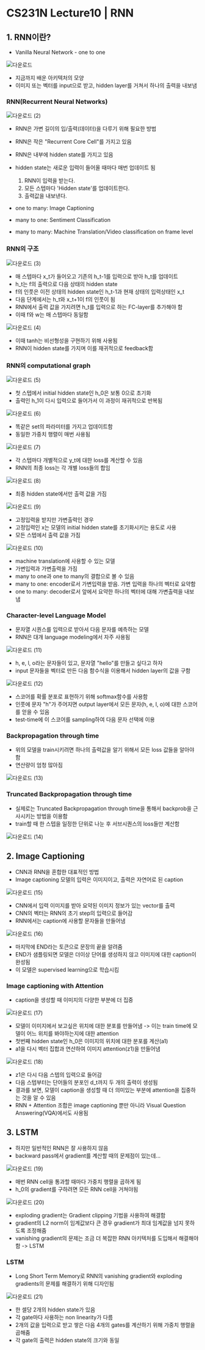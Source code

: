 # CS231N Lecture10 | RNN

## 1. RNN이란?
- Vanilla Neural Network - one to one

![다운로드](https://user-images.githubusercontent.com/79077316/168616004-9f71308d-5f8d-41c0-9bc0-07ff5f5b4828.png)

- 지금까지 배운 아키텍처의 모양
- 이미지 또는 벡터를 input으로 받고, hidden layer를 거쳐서 하나의 출력을 내보냄
  
### RNN(Recurrent Neural Networks)

![다운로드 (2)](https://user-images.githubusercontent.com/79077316/168616001-8d2671bc-5024-48ff-b993-e78f38ab2e33.png)

- RNN은 가변 길이의 입/출력(데이터)을 다루기 위해 필요한 방법
- RNN은 작은 "Recurrent Core Cell"를 가지고 있음
- RNN은 내부에 hidden state를 가지고 있음
- hidden state는 새로운 입력이 들어올 때마다 매번 업데이트 됨
  1. RNN이 입력을 받는다.
  2. 모든 스텝마다 'Hidden state'를 업데이트한다.
  3. 출력값을 내보낸다.
  
- one to many: Image Captioning
- many to one: Sentiment Classification
- many to many: Machine Translation/Video classification on frame level

### RNN의 구조

![다운로드 (3)](https://user-images.githubusercontent.com/79077316/168615999-cc7d8144-00e0-49f3-b61e-cf6c1de4ab35.png)

- 매 스텝마다 x_t가 들어오고 기존의 h_t-1를 입력으로 받아 h_t를 업데이트
- h_t는 f의 출력으로 다음 상태의 hidden state
- f의 인풋은 이전 상태의 hidden state인 h_t-1과 현재 상태의 입력상태인 x_t
- 다음 단계에서는 h_t와 x_t+1이 f의 인풋이 됨
- RNN에서 출력 값을 가지려면 h_t를 입력으로 하는 FC-layer를 추가해야 함
- 이때 f와 w는 매 스텝마다 동일함

![다운로드 (4)](https://user-images.githubusercontent.com/79077316/168615995-e965c3e9-ad68-4070-a0ae-22a613cfaa6e.png)

- 이때 tanh는 비선형성을 구현하기 위해 사용됨
- RNN이 hidden state를 가지며 이를 재귀적으로 feedback함

### RNN의 computational graph

![다운로드 (5)](https://user-images.githubusercontent.com/79077316/168615992-a3c99c1c-edef-4b42-a72b-2856ebcb5b7f.png)

- 첫 스텝에서 initial hidden state인 h_0은 보통 0으로 초기화
- 출력인 h_1이 다시 입력으로 들어가서 이 과정이 재귀적으로 반복됨

![다운로드 (6)](https://user-images.githubusercontent.com/79077316/168615990-230e5a0f-e425-4ee8-be80-a4f95d396340.png)

- 똑같은 set의 파라미터를 가지고 업데이트함
- 동일한 가중치 행렬이 매번 사용됨

![다운로드 (7)](https://user-images.githubusercontent.com/79077316/168615985-2251b24e-d516-4456-9f30-ce370f54abe0.png)

- 각 스텝마다 개별적으로 y_t에 대한 loss를 계산할 수 있음
- RNN의 최종 loss는 각 개별 loss들의 합임

![다운로드 (8)](https://user-images.githubusercontent.com/79077316/168615984-6a113fed-e990-4773-8c00-26d87aeb227f.png)

- 최종 hidden state에서만 출력 값을 가짐

![다운로드 (9)](https://user-images.githubusercontent.com/79077316/168615981-6a98c982-f9da-4de2-acee-2ac8ded4fd7e.png)

- 고정입력을 받지만 가변출력인 경우
- 고정입력인 x는 모델의 initial hidden state를 초기화시키는 용도로 사용
- 모든 스텝에서 출력 값을 가짐

![다운로드 (10)](https://user-images.githubusercontent.com/79077316/168615979-9ce6ca03-7c50-451f-8c37-a3fc663d689c.png)

- machine translation에 사용할 수 있는 모델
- 가변입력과 가변출력을 가짐
- many to one과 one to many의 결합으로 볼 수 있음
- many to one: encoder로서 가변입력을 받음. 가변 입력을 하나의 벡터로 요약함
- one to many: decoder로서 앞에서 요약한 하나의 벡터에 대해 가변출력을 내보냄

### Character-level Language Model
- 문자열 시퀀스를 입력으로 받아서 다음 문자를 예측하는 모델
- RNN은 대개 language modeling에서 자주 사용됨

![다운로드 (11)](https://user-images.githubusercontent.com/79077316/168615976-d37bfb2c-8935-4ef7-9b4a-43f8da00daa9.png)

- h, e, l, o라는 문자들이 있고, 문자열 "hello"를 만들고 싶다고 하자
- input 문자들을 벡터로 만든 다음 함수식을 이용해서 hidden layer의 값을 구함

![다운로드 (12)](https://user-images.githubusercontent.com/79077316/168615973-0b188941-7fb2-4dff-a7d5-b7404decfc07.png)

- 스코어를 확률 분포로 표현하기 위해 softmax함수를 사용함
- 인풋에 문자 "h"가 주어지면 output layer에서 모든 문자(h, e, l, o)에 대한 스코어를 얻을 수 있음
- test-time에 이 스코어를 sampling하여 다음 문자 선택에 이용

### Backpropagation through time
- 위의 모델을 train시키려면 하나의 출력값을 알기 위해서 모든 loss 값들을 알아야 함
- 연산량이 엄청 많아짐

![다운로드 (13)](https://user-images.githubusercontent.com/79077316/168615969-45ae0646-bd0b-4e9b-be8f-c0f179758b88.png)

### Truncated Backpropagation through time
- 실제로는 Truncated Backpropagation through time을 통해서 backprob을 근사시키는 방법을 이용함
- train할 때 한 스텝을 일정한 단위로 나눈 후 서브시퀀스의 loss들만 계산함

![다운로드 (14)](https://user-images.githubusercontent.com/79077316/168615964-2f878c01-bb20-4387-86f1-56b6e084dd6a.png)

## 2. Image Captioning
- CNN과 RNN을 혼합한 대표적인 방법
- Image captioning 모델의 입력은 이미지이고, 출력은 자연어로 된 caption

![다운로드 (15)](https://user-images.githubusercontent.com/79077316/168615960-bd1b1c4d-2541-4380-adfb-af6cc37ac9b2.png)

- CNN에서 입력 이미지를 받아 요약된 이미지 정보가 있는 vector를 출력
- CNN의 벡터는 RNN의 초기 step의 입력으로 들어감
- RNN에서는 caption에 사용할 문자들을 만들어냄

![다운로드 (16)](https://user-images.githubusercontent.com/79077316/168615959-161c446e-1a4c-4309-a9e5-cc1560551ac4.png)

- 마지막에 END라는 토큰으로 문장의 끝을 알려줌
- END가 샘플링되면 모델은 더이상 단어를 생성하지 않고 이미지에 대한 caption이 완성됨
- 이 모델은 supervised learning으로 학습시킴

### Image captioning with Attention
- caption을 생성할 때 이미지의 다양한 부분에 더 집중

![다운로드 (17)](https://user-images.githubusercontent.com/79077316/168615956-baf560e2-5a2e-44e4-9d01-ea2f4be63c99.png)

- 모델이 이미지에서 보고싶은 위치에 대한 분포를 만들어냄 -> 이는 train time에 모델이 어느 위치를 봐야하는지에 대한 attention
- 첫번째 hidden state인 h_0은 이미지의 위치에 대한 분포를 계산(a1)
- a1을 다시 벡터 집합과 연산하여 이미지 attention(z1)을 만들어냄

![다운로드 (18)](https://user-images.githubusercontent.com/79077316/168615944-dd6a2c69-979c-4574-b999-b5565bd0b744.png)

- z1은 다시 다음 스텝의 입력으로 들어감
- 다음 스텝부터는 단어들의 분포인 d_t까지 두 개의 출력이 생성됨
- 결과를 보면, 모델이 caption을 생성할 때 더 의미있는 부분에 attention을 집중하는 것을 알 수 있음
- RNN + Attention 조합은 image captioning 뿐만 아니라 Visual Question Answering(VQA)에서도 사용됨

## 3. LSTM
- 하지만 일반적인 RNN은 잘 사용하지 않음
- backward pass에서 gradient를 계산할 때의 문제점이 있는데...

![다운로드 (19)](https://user-images.githubusercontent.com/79077316/168616009-d2d04099-e1a2-44f4-b2dc-e7977b87ab8c.png)

- 매번 RNN cell을 통과할 때마다 가중치 행렬을 곱하게 됨
- h_0의 gradient를 구하려면 모든 RNN cell을 거쳐야됨

![다운로드 (20)](https://user-images.githubusercontent.com/79077316/168616007-05692d94-1955-4b75-bf62-465a5fc500c2.png)

- exploding gradient는 Gradient clipping 기법을 사용하여 해결함
- gradient의 L2 norm이 임계값보다 큰 경우 gradient가 최대 임계값을 넘지 못하도록 조정해줌
- vanishing gradient의 문제는 조금 더 복잡한 RNN 아키텍처를 도입해서 해결해야 함 -> LSTM

### LSTM
- Long Short Term Memory로 RNN의 vanishing gradient와 exploding gradients의 문제를 해결하기 위해 디자인됨

![다운로드 (21)](https://user-images.githubusercontent.com/79077316/168616005-2deb243f-aa6e-49ec-8e84-9edce1109d6a.png)

- 한 셀당 2개의 hidden state가 있음
- 각 gate마다 사용하는 non linearity가 다름
- 2개의 값을 입력으로 받고 쌓은 다음 4개의 gates를 계산하기 위해 가중치 행렬을 곱해줌
- 각 gate의 출력은 hidden state의 크기와 동일